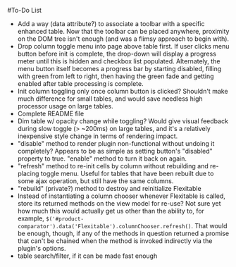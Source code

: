 #To-Do List

* Add a way (data attribute?) to associate a toolbar with a specific enhanced table. Now that the toolbar can be placed anywhere, proximity on the DOM tree isn't enough (and was a flimsy approach to begin with).
* Drop column toggle menu into page above table first. If user clicks menu button before init is complete, the drop-down will display a progress meter until this is hidden and checkbox list populated. Alternately, the menu button itself becomes a progress bar by starting disabled, filling with green from left to right, then having the green fade and getting enabled after table processing is complete.
* Init column toggling only once column button is clicked? Shouldn't make much difference for small tables, and would save needless high processor usage on large tables.
* Complete README file
* Dim table w/ opacity change while toggling? Would give visual feedback during slow toggle (> ~200ms) on large tables, and it's a relatively inexpensive style change in terms of rendering impact.
* "disable" method to render plugin non-functional without undoing it completely? Appears to be as simple as setting button's "disabled" property to true. "enable" method to turn it back on again.
* "refresh" method to re-init cells by column without rebuilding and re-placing toggle menu. Useful for tables that have been rebuilt due to some ajax operation, but still have the same columns.
* "rebuild" (private?) method to destroy and reinitialize Flexitable
* Instead of instantiating a column chooser whenever Flexitable is called, store its returned methods on the view model for re-use? Not sure yet how much this would actually get us other than the ability to, for example, `$('#product-comparator').data('Flexitable').columnChooser.refresh()`. That would be enough, though, if any of the methods in question returned a promise that can't be chained when the method is invoked indirectly via the plugin's options.
* table search/filter, if it can be made fast enough